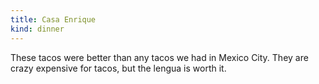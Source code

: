 ```yaml
---
title: Casa Enrique
kind: dinner
---
```

These tacos were better than any tacos we had in Mexico City. They are crazy expensive for tacos, but the lengua is worth it. 